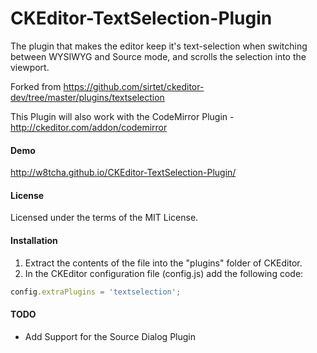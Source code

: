 CKEditor-TextSelection-Plugin
=============================

The plugin that makes the editor keep it's text-selection when switching between WYSIWYG and Source mode, and scrolls the selection into the viewport.

Forked from https://github.com/sirtet/ckeditor-dev/tree/master/plugins/textselection

This Plugin will also work with the CodeMirror Plugin - http://ckeditor.com/addon/codemirror

#### Demo
http://w8tcha.github.io/CKEditor-TextSelection-Plugin/

#### License

Licensed under the terms of the MIT License.

#### Installation

 1. Extract the contents of the file into the "plugins" folder of CKEditor.
 2. In the CKEditor configuration file (config.js) add the following code:

````js
config.extraPlugins = 'textselection';
````

#### TODO

* Add Support for the Source Dialog Plugin

